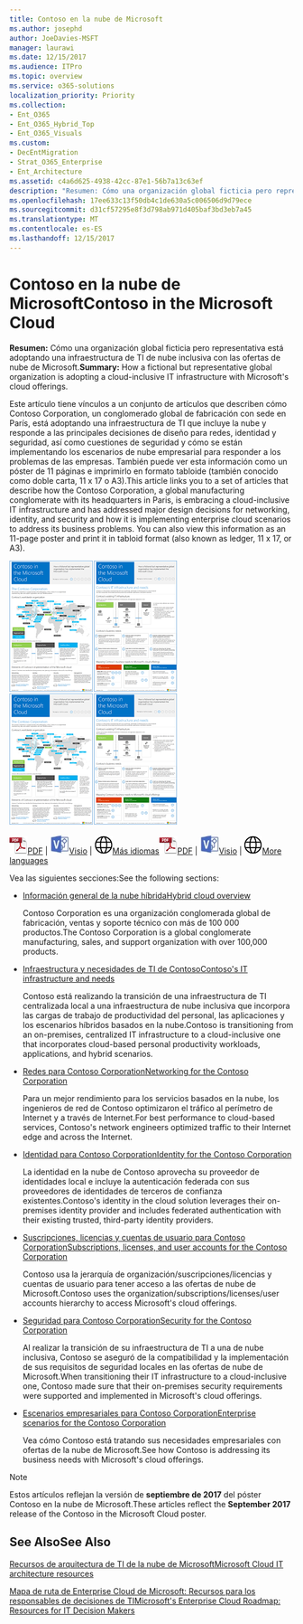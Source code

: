 ```yaml
---
title: Contoso en la nube de Microsoft
ms.author: josephd
author: JoeDavies-MSFT
manager: laurawi
ms.date: 12/15/2017
ms.audience: ITPro
ms.topic: overview
ms.service: o365-solutions
localization_priority: Priority
ms.collection:
- Ent_O365
- Ent_O365_Hybrid_Top
- Ent_O365_Visuals
ms.custom:
- DecEntMigration
- Strat_O365_Enterprise
- Ent_Architecture
ms.assetid: c4a6d625-4938-42cc-87e1-56b7a13c63ef
description: "Resumen: Cómo una organización global ficticia pero representativa está adoptando una infraestructura de TI de nube inclusiva con las ofertas de nube de Microsoft."
ms.openlocfilehash: 17ee633c13f50db4c1de630a5c006506d9d79ece
ms.sourcegitcommit: d31cf57295e8f3d798ab971d405baf3bd3eb7a45
ms.translationtype: MT
ms.contentlocale: es-ES
ms.lasthandoff: 12/15/2017
---
```

# <a name="contoso-in-the-microsoft-cloud"></a><span data-ttu-id="1d863-103">Contoso en la nube de Microsoft</span><span class="sxs-lookup"><span data-stu-id="1d863-103">Contoso in the Microsoft Cloud</span></span>

 <span data-ttu-id="1d863-104">**Resumen:** Cómo una organización global ficticia pero representativa está adoptando una infraestructura de TI de nube inclusiva con las ofertas de nube de Microsoft.</span><span class="sxs-lookup"><span data-stu-id="1d863-104">**Summary:** How a fictional but representative global organization is adopting a cloud-inclusive IT infrastructure with Microsoft's cloud offerings.</span></span>
  
<span data-ttu-id="1d863-p101">Este artículo tiene vínculos a un conjunto de artículos que describen cómo Contoso Corporation, un conglomerado global de fabricación con sede en París, está adoptando una infraestructura de TI que incluye la nube y responde a las principales decisiones de diseño para redes, identidad y seguridad, así como cuestiones de seguridad y cómo se están implementando los escenarios de nube empresarial para responder a los problemas de las empresas. También puede ver esta información como un póster de 11 páginas e imprimirlo en formato tabloide (también conocido como doble carta, 11 x 17 o A3).</span><span class="sxs-lookup"><span data-stu-id="1d863-p101">This article links you to a set of articles that describe how the Contoso Corporation, a global manufacturing conglomerate with its headquarters in Paris, is embracing a cloud-inclusive IT infrastructure and has addressed major design decisions for networking, identity, and security and how it is implementing enterprise cloud scenarios to address its business problems. You can also view this information as an 11-page poster and print it in tabloid format (also known as ledger, 11 x 17, or A3).</span></span>
  
<span data-ttu-id="1d863-107">[![Imagen de la Contoso en el póster de Microsoft Cloud del pulgar.](images/Contoso_Poster/Thumbnail.png)](https://www.microsoft.com/download/details.aspx?id=54427)</span><span class="sxs-lookup"><span data-stu-id="1d863-107">[![Thumb image of the Contoso in the Microsoft Cloud poster.](images/Contoso_Poster/Thumbnail.png)](https://www.microsoft.com/download/details.aspx?id=54427)</span></span>
  
<span data-ttu-id="1d863-108">![Archivo PDF](images/Common_Images/PDFIcon.png)[PDF](https://go.microsoft.com/fwlink/p/?linkid=842085)  | ![Archivo de Visio](images/Common_Images/VisioIcon.png)[Visio](https://go.microsoft.com/fwlink/p/?linkid=842086)  | ![Vea una página con versiones en otros idiomas](images/Common_Images/GlobeIcon.png)[Más idiomas](https://www.microsoft.com/download/details.aspx?id=54427)</span><span class="sxs-lookup"><span data-stu-id="1d863-108">![PDF file](images/Common_Images/PDFIcon.png)[PDF](https://go.microsoft.com/fwlink/p/?linkid=842085)  | ![Visio file](images/Common_Images/VisioIcon.png)[Visio](https://go.microsoft.com/fwlink/p/?linkid=842086)  | ![See a page with versions in additional languages](images/Common_Images/GlobeIcon.png)[More languages](https://www.microsoft.com/download/details.aspx?id=54427)</span></span>
  
<span data-ttu-id="1d863-109">Vea las siguientes secciones:</span><span class="sxs-lookup"><span data-stu-id="1d863-109">See the following sections:</span></span>
  
- [<span data-ttu-id="1d863-110">Información general de la nube híbrida</span><span class="sxs-lookup"><span data-stu-id="1d863-110">Hybrid cloud overview</span></span>](hybrid-cloud-overview.md)
    
    <span data-ttu-id="1d863-111">Contoso Corporation es una organización conglomerada global de fabricación, ventas y soporte técnico con más de 100 000 productos.</span><span class="sxs-lookup"><span data-stu-id="1d863-111">The Contoso Corporation is a global conglomerate manufacturing, sales, and support organization with over 100,000 products.</span></span>
    
- [<span data-ttu-id="1d863-112">Infraestructura y necesidades de TI de Contoso</span><span class="sxs-lookup"><span data-stu-id="1d863-112">Contoso's IT infrastructure and needs</span></span>](contoso-it-infrastructure-and-needs.md)
    
    <span data-ttu-id="1d863-113">Contoso está realizando la transición de una infraestructura de TI centralizada local a una infraestructura de nube inclusiva que incorpora las cargas de trabajo de productividad del personal, las aplicaciones y los escenarios híbridos basados en la nube.</span><span class="sxs-lookup"><span data-stu-id="1d863-113">Contoso is transitioning from an on-premises, centralized IT infrastructure to a cloud-inclusive one that incorporates cloud-based personal productivity workloads, applications, and hybrid scenarios.</span></span>
    
- [<span data-ttu-id="1d863-114">Redes para Contoso Corporation</span><span class="sxs-lookup"><span data-stu-id="1d863-114">Networking for the Contoso Corporation</span></span>](networking-for-the-contoso-corporation.md)
    
    <span data-ttu-id="1d863-115">Para un mejor rendimiento para los servicios basados en la nube, los ingenieros de red de Contoso optimizaron el tráfico al perímetro de Internet y a través de Internet.</span><span class="sxs-lookup"><span data-stu-id="1d863-115">For best performance to cloud-based services, Contoso's network engineers optimized traffic to their Internet edge and across the Internet.</span></span>
    
- [<span data-ttu-id="1d863-116">Identidad para Contoso Corporation</span><span class="sxs-lookup"><span data-stu-id="1d863-116">Identity for the Contoso Corporation</span></span>](identity-for-the-contoso-corporation.md)
    
    <span data-ttu-id="1d863-117">La identidad en la nube de Contoso aprovecha su proveedor de identidades local e incluye la autenticación federada con sus proveedores de identidades de terceros de confianza existentes.</span><span class="sxs-lookup"><span data-stu-id="1d863-117">Contoso's identity in the cloud solution leverages their on-premises identity provider and includes federated authentication with their existing trusted, third-party identity providers.</span></span>
    
- [<span data-ttu-id="1d863-118">Suscripciones, licencias y cuentas de usuario para Contoso Corporation</span><span class="sxs-lookup"><span data-stu-id="1d863-118">Subscriptions, licenses, and user accounts for the Contoso Corporation</span></span>](subscriptions-licenses-and-user-accounts-for-the-contoso-corporation.md)
    
    <span data-ttu-id="1d863-119">Contoso usa la jerarquía de organización/suscripciones/licencias y cuentas de usuario para tener acceso a las ofertas de nube de Microsoft.</span><span class="sxs-lookup"><span data-stu-id="1d863-119">Contoso uses the organization/subscriptions/licenses/user accounts hierarchy to access Microsoft's cloud offerings.</span></span>
    
- [<span data-ttu-id="1d863-120">Seguridad para Contoso Corporation</span><span class="sxs-lookup"><span data-stu-id="1d863-120">Security for the Contoso Corporation</span></span>](security-for-the-contoso-corporation.md)
    
    <span data-ttu-id="1d863-121">Al realizar la transición de su infraestructura de TI a una de nube inclusiva, Contoso se aseguró de la compatibilidad y la implementación de sus requisitos de seguridad locales en las ofertas de nube de Microsoft.</span><span class="sxs-lookup"><span data-stu-id="1d863-121">When transitioning their IT infrastructure to a cloud-inclusive one, Contoso made sure that their on-premises security requirements were supported and implemented in Microsoft's cloud offerings.</span></span>
    
- [<span data-ttu-id="1d863-122">Escenarios empresariales para Contoso Corporation</span><span class="sxs-lookup"><span data-stu-id="1d863-122">Enterprise scenarios for the Contoso Corporation</span></span>](enterprise-scenarios-for-the-contoso-corporation.md)
    
    <span data-ttu-id="1d863-123">Vea cómo Contoso está tratando sus necesidades empresariales con ofertas de la nube de Microsoft.</span><span class="sxs-lookup"><span data-stu-id="1d863-123">See how Contoso is addressing its business needs with Microsoft's cloud offerings.</span></span>
    
> [!NOTE]
> <span data-ttu-id="1d863-124">Estos artículos reflejan la versión de **septiembre de 2017** del póster Contoso en la nube de Microsoft.</span><span class="sxs-lookup"><span data-stu-id="1d863-124">These articles reflect the **September 2017** release of the Contoso in the Microsoft Cloud poster.</span></span>
  
## <a name="see-also"></a><span data-ttu-id="1d863-125">See Also</span><span class="sxs-lookup"><span data-stu-id="1d863-125">See Also</span></span>

[<span data-ttu-id="1d863-126">Recursos de arquitectura de TI de la nube de Microsoft</span><span class="sxs-lookup"><span data-stu-id="1d863-126">Microsoft Cloud IT architecture resources</span></span>](microsoft-cloud-it-architecture-resources.md)

[<span data-ttu-id="1d863-127">Mapa de ruta de Enterprise Cloud de Microsoft: Recursos para los responsables de decisiones de TI</span><span class="sxs-lookup"><span data-stu-id="1d863-127">Microsoft's Enterprise Cloud Roadmap: Resources for IT Decision Makers</span></span>](https://sway.com/FJ2xsyWtkJc2taRD)



